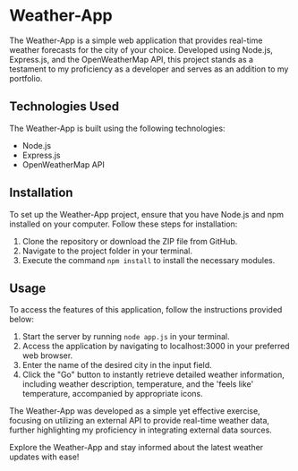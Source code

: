 # Weather-App

The Weather-App is a simple web application that provides real-time weather forecasts for the city of your choice. Developed using Node.js, Express.js, and the OpenWeatherMap API, this project stands as a testament to my proficiency as a developer and serves as an addition to my portfolio.

## Technologies Used

The Weather-App is built using the following technologies:

- Node.js
- Express.js
- OpenWeatherMap API

## Installation

To set up the Weather-App project, ensure that you have Node.js and npm installed on your computer. Follow these steps for installation:

1. Clone the repository or download the ZIP file from GitHub.
2. Navigate to the project folder in your terminal.
3. Execute the command `npm install` to install the necessary modules.

## Usage

To access the features of this application, follow the instructions provided below:

1. Start the server by running `node app.js` in your terminal.
2. Access the application by navigating to localhost:3000 in your preferred web browser.
3. Enter the name of the desired city in the input field.
4. Click the "Go" button to instantly retrieve detailed weather information, including weather description, temperature, and the 'feels like' temperature, accompanied by appropriate icons.

The Weather-App was developed as a simple yet effective exercise, focusing on utilizing an external API to provide real-time weather data, further highlighting my proficiency in integrating external data sources.

Explore the Weather-App and stay informed about the latest weather updates with ease!

